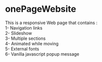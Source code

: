 # onePageWebsite
This is a responsive Web page that contains :<br>
1- Navigation links<br>
2- Slideshow<br>
3- Multiple sections<br>
4- Animated while moving<br> 
5- External fonts <br>
6- Vanilla javascript popup message
